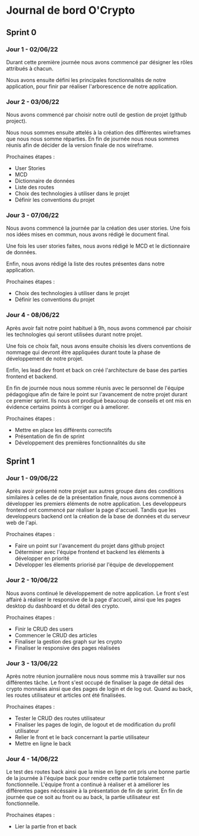 # Journal de bord O'Crypto

## Sprint 0

### Jour 1 - 02/06/22
Durant cette première journée nous avons commencé par désigner les rôles attribués à chacun.

Nous avons ensuite défini les principales fonctionnalités de notre application, pour finir par réaliser l'arborescence de notre application.

### Jour 2 - 03/06/22
Nous avons commencé par choisir notre outil de gestion de projet (github project).

Nous nous sommes ensuite attelés à la création des différentes wireframes que nous nous somme réparties.
En fin de journée nous nous sommes réunis afin de décider de la version finale de nos wireframe.

Prochaines étapes : 
* User Stories
* MCD
* Dictionnaire de données
* Liste des routes
* Choix des technologies à utiliser dans le projet
* Définir les conventions du projet

### Jour 3 - 07/06/22
Nous avons commencé la journée par la création des user stories. Une fois nos idées mises en commun, nous avons rédigé le document final.

Une fois les user stories faites, nous avons rédigé le MCD et le dictionnaire de données.

Enfin, nous avons rédigé la liste des routes présentes dans notre application.

Prochaines étapes :
* Choix des technologies à utiliser dans le projet
* Définir les conventions du projet

### Jour 4 - 08/06/22
Après avoir fait notre point habituel à 9h, nous avons commencé par choisir les technologies qui seront utilisées durant notre projet.

Une fois ce choix fait, nous avons ensuite choisis les divers conventions de nommage qui devront être appliquées durant toute la phase de développement de notre projet.

Enfin, les lead dev front et back on créé l'architecture de base des parties frontend et backend.

En fin de journée nous nous somme réunis avec le personnel de l'équipe pédagogique afin de faire le point sur l'avancement de notre projet durant ce premier sprint.
Ils nous ont prodigué beaucoup de conseils et ont mis en évidence certains points à corriger ou à ameliorer.

Prochaines étapes : 

* Mettre en place les différents correctifs
* Présentation de fin de sprint
* Développement des premières fonctionnalités du site

## Sprint 1

### Jour 1 - 09/06/22
Après avoir présenté notre projet aux autres groupe dans des conditions similaires à celles de de la présentation finale, nous avons commencé à développer les premiers éléments de notre application.
Les developpeurs frontend ont commencé par réaliser la page d'accueil.
Tandis que les developpeurs backend ont la création de la base de données et du serveur web de l'api.

Prochaines étapes : 

* Faire un point sur l'avancement du projet dans github project
* Déterminer avec l'équipe frontend et backend les éléments à développer en priorité
* Développer les élements priorisé par l'équipe de developpement
  
### Jour 2 - 10/06/22
Nous avons continué le développement de notre application. Le front s'est affairé à réaliser le responsive de la page d'accueil, ainsi que les pages desktop du dashboard et du détail des crypto.

Prochaines étapes : 

* Finir le CRUD des users
* Commencer le CRUD des articles 
* Finaliser la gestion des graph sur les crypto
* Finaliser le responsive des pages réalisées

### Jour 3 - 13/06/22
Après notre réunion journalière nous nous somme mis à travailler sur nos différentes tâche.
Le front s'est occupé de finaliser la page de détail des crypto monnaies ainsi que des pages de login et de log out.
Quand au back, les routes utilisateur et articles ont été finalisées.

Prochaines étapes : 

* Tester le CRUD des routes utilisateur
* Finaliser les pages de login, de logout et de modification du profil utilisateur
* Relier le front et le back concernant la partie utilisateur
* Mettre en ligne le back

### Jour 4 - 14/06/22
Le test des routes back ainsi que la mise en ligne ont pris une bonne partie de la journée à l'équipe back pour rendre cette partie totalement fonctionnelle.
L'équipe front a continué à réaliser et à améliorer les différentes pages nécéssaire à la présentation de fin de sprint.
En fin de journée que ce soit au front ou au back, la partie utilisateur est fonctionnelle.

Prochaines étapes : 

* Lier la partie fron et back